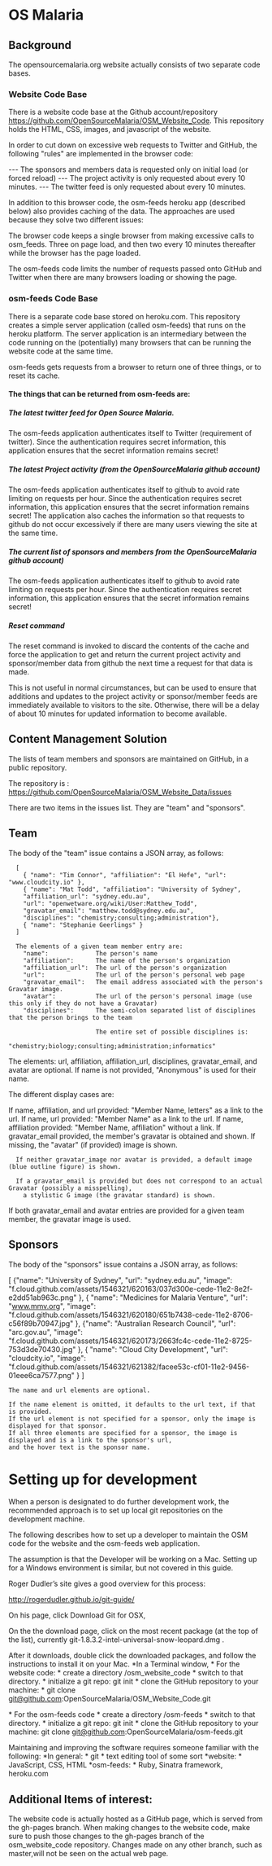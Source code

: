 OS Malaria
==========

Background
----------

The opensourcemalaria.org website actually consists of two separate code bases.

### Website Code Base ###

There is a website code base at the Github account/repository https://github.com/OpenSourceMalaria/OSM_Website_Code.
This repository holds the HTML, CSS, images, and javascript of the website.

In order to cut down on excessive web requests to Twitter and GitHub, the following "rules" are implemented in the
browser code:

--- The sponsors and members data is requested only on initial load (or forced reload)
--- The project activity is only requested about every 10 minutes.
--- The twitter feed is only requested about every 10 minutes.

In addition to this browser code, the osm-feeds heroku app (described below) also provides caching of the data.
The approaches are used because they solve two different issues:

The browser code keeps a single browser from making excessive calls to osm_feeds. Three on page load, and then
two every 10 minutes thereafter while the browser has the page loaded.

The osm-feeds code limits the number of requests passed onto GitHub and Twitter when there are many browsers loading
or showing the page.

### osm-feeds Code Base ###

There is a separate code base stored on heroku.com. This repository creates a simple server application
(called osm-feeds) that runs on the heroku platform. The server application is an intermediary between the code running
on the (potentially) many browsers that can be running the website code at the same time.

osm-feeds gets requests from a browser to return one of three things, or to reset its cache.

#### The things that can be returned from osm-feeds are: ####

##### The latest twitter feed for Open Source Malaria. #####
The osm-feeds application authenticates itself to Twitter (requirement of twitter). Since the authentication
requires secret information, this application ensures that the secret information remains secret!

##### The latest Project activity (from the OpenSourceMalaria github account) #####
The osm-feeds application authenticates itself to github to avoid rate limiting on requests per hour. Since the
authentication requires secret information, this application ensures that the secret information remains secret! The
application also caches the information so that requests to github do not occur excessively if there are many users
viewing the site at the same time.

##### The current list of sponsors and members from the OpenSourceMalaria github account) #####
The osm-feeds application authenticates itself to github to avoid rate limiting on requests per hour. Since the
authentication requires secret information, this application ensures that the secret information remains secret!

##### Reset command #####

The reset command is invoked to discard the contents of the cache and force the application to get and return
the current project activity and sponsor/member data from github the next time a request for that data is made.

This is not useful in normal circumstances, but can be used to ensure that additions and updates to the project
activity or sponsor/member feeds are immediately available to visitors to the site. Otherwise, there will be a delay of
about 10 minutes for updated information to become available.

Content Management Solution
---------------------------

The lists of team members and sponsors are maintained on GitHub, in a public repository.

The repository is : https://github.com/OpenSourceMalaria/OSM_Website_Data/issues

There are two items in the issues list. They are "team" and "sponsors".

Team
----

  The body of the "team" issue contains a JSON array, as follows:

      [
        { "name": "Tim Connor", "affiliation": "El Hefe", "url": "www.cloudcity.io" },
        { "name": "Mat Todd", "affiliation": "University of Sydney",
        "affiliation_url": "sydney.edu.au",
        "url": "openwetware.org/wiki/User:Matthew_Todd",
        "gravatar_email": "matthew.todd@sydney.edu.au",
        "disciplines": "chemistry;consulting;administration"},
        { "name": "Stephanie Geerlings" }
      ]

      The elements of a given team member entry are:
        "name":             The person's name
        "affiliation":      The name of the person's organization
        "affiliation_url":  The url of the person's organization
        "url":              The url of the person's personal web page
        "gravatar_email":   The email address associated with the person's Gravatar image.
        "avatar":           The url of the person's personal image (use this only if they do not have a Gravatar)
        "disciplines":      The semi-colon separated list of disciplines that the person brings to the team

                            The entire set of possible disciplines is:
                                  "chemistry;biology;consulting;administration;informatics"

  The elements: url, affiliation, affiliation_url, disciplines, gravatar_email, and avatar are optional. If name is
  not provided, "Anonymous" is used for their name.

  The different display cases are:

   If name, affiliation, and url provided: "Member Name, letters" as a link to the url.
   If name, url provided: "Member Name" as a link to the url.
   If name, affiliation provided: "Member Name, affiliation" without a link.
   If gravatar_email provided, the member's gravatar is obtained and shown.
      If missing, the "avatar" (if provided) image is shown.

      If neither gravatar_image nor avatar is provided, a default image (blue outline figure) is shown.

      If a gravatar_email is provided but does not correspond to an actual Gravatar (possibly a misspelling),
        a stylistic G image (the gravatar standard) is shown.

   If both gravatar_email and avatar entries are provided for a given team member, the gravatar image is used.

Sponsors
--------

  The body of the "sponsors" issue contains a JSON array, as follows:

  [
    {"name": "University of Sydney",
     "url": "sydney.edu.au",
    "image": "f.cloud.github.com/assets/1546321/620163/037d300e-cede-11e2-8e2f-e2dd51ab963c.png"
    },
    { "name": "Medicines for Malaria Venture",
    "url": "www.mmv.org",
    "image": "f.cloud.github.com/assets/1546321/620180/651b7438-cede-11e2-8706-c56f89b70947.jpg"
    },
    {"name": "Australian Research Council",
    "url": "arc.gov.au",
    "image": "f.cloud.github.com/assets/1546321/620173/2663fc4c-cede-11e2-8725-753d3de70430.jpg"
    },
    { "name": "Cloud City Development",
    "url": "cloudcity.io",
    "image": "f.cloud.github.com/assets/1546321/621382/facee53c-cf01-11e2-9456-01eee6ca7577.png"
    }
  ]

    The name and url elements are optional.

    If the name element is omitted, it defaults to the url text, if that is provided.
    If the url element is not specified for a sponsor, only the image is displayed for that sponsor.
    If all three elements are specified for a sponsor, the image is displayed and is a link to the sponsor's url,
    and the hover text is the sponsor name.


Setting up for development
==========================

When a person is designated to do further development work, the recommended approach is to set up local git
repositories on the development machine.

The following describes how to set up a developer to maintain the OSM code for the website and the osm-feeds web
application.

The assumption is that the Developer will be working on a Mac. Setting up for a Windows environment is similar, but not
covered in this guide.

Roger Dudler’s site gives a good overview for this process:

http://rogerdudler.github.io/git-guide/

On his page, click Download Git for OSX,

On the the download page, click on the most recent package (at the top of the list),
currently git-1.8.3.2-intel-universal-snow-leopard.dmg .

After it downloads, double click the downloaded packages, and follow the instructions to install it on your Mac.
\*In a Terminal window,
  \* For the website code:
    \* create a directory /osm_website_code
    \* switch to that directory.
    \* initialize a git repo: git init
    \* clone the GitHub repository to your machine:
    \* git clone git@github.com:OpenSourceMalaria/OSM_Website_Code.git

  \* For the osm-feeds code
    \* create a directory /osm-feeds
    \* switch to that directory.
    \* initialize a git repo: git init
    \* clone the GitHub repository to your machine:
       git clone git@github.com:OpenSourceMalaria/osm-feeds.git

Maintaining and improving the software requires someone familiar with the following:
\*In general:
  \* git
  \* text editing tool of some sort
\*website:
  \* JavaScript, CSS, HTML
\*osm-feeds:
  \* Ruby, Sinatra framework, heroku.com

Additional Items of interest:
-----------------------------

The website code is actually hosted as a GitHub page, which is served from the gh-pages branch. When making changes to
the website code, make sure to push those changes to the gh-pages branch of the osm_website_code repository. Changes
made on any other branch, such as master,will not be seen on the actual web page.
